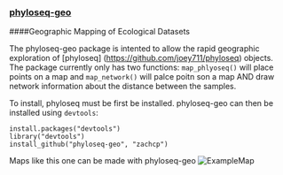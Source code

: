 ### [phyloseq-geo](http://zachcp.github.com/phyloseq-geo/)

####Geographic Mapping of Ecological Datasets

The phyloseq-geo package is intented to allow the rapid geographic exploration of [phyloseq] (https://github.com/joey711/phyloseq) objects. The package currently only has two functions: `map_phlyoseq()` will place points on a map and `map_network()` will palce poitn son a map AND draw network information about the distance between the samples.

To install, phyloseq must be first be installed. phyloseq-geo can then be installed using `devtools`:

```
install.packages("devtools")
library("devtools")
install_github("phyloseq-geo", "zachcp")
```

Maps like this one can be made with phyloseq-geo ![ExampleMap](https://dl.dropboxusercontent.com/u/1803062/examplemap.png)

